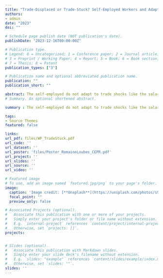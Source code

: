 ```yaml
---
title: "Trade-Displaced or Trade-Stuck? Self-Employed Workers and Adaptation to Trade Shocks in Low-Income Countries"
authors: 
- admin
date: "2023"
doi: ""

# Schedule page publish date (NOT publication's date).
publishDate: "2023-12-16T00:00:00Z"

# Publication type.
# Legend: 0 = Uncategorized; 1 = Conference paper; 2 = Journal article;
# 3 = Preprint / Working Paper; 4 = Report; 5 = Book; 6 = Book section;
# 7 = Thesis; 8 = Patent
publication_types: ["3"]

# Publication name and optional abbreviated publication name.
publication: ""
publication_short: ""

abstract: The self-employed do not adapt to trade shocks like the salaried, making the most documented responses - unemployment, informality - not automatic in regions with prevalent self-employment. To study this, I use a used clothing import protection policy implemented by Rwanda which hit a self-employed retailers labor market. I provide evidence of this, put forward self-employment-specific adaptation strategies, formalize them through a time allocation framework and test the model's predictions that workers with lower quality of outside options adapt less. I uncover sizeable heterogeneity in women's time allocation responses relative to men, suggesting gendered effects of gender-neutral trade policy. 
# Summary. An optional shortened abstract.

summary : The self-employed do not adapt to trade shocks like the salaried, making the most documented responses - unemployment, informality - not automatic in regions with prevalent self-employment. I provide evidence of this, put forward self-employment-specific adaptation strategies, formalize them through a time allocation framework and test the model's predictions that workers with lower quality of outside options adapt less. I uncover sizeable heterogeneity in women's time allocation responses relative to men, suggesting gendered effects of gender-neutral trade policy.   

tags:
- Source Themes
featured: false

links:
url_pdf: files/WP_TradeStuck.pdf
url_code: ''
url_dataset: ''
url_poster: 'files/Poster_RomaineLoubes_CEPR.pdf'
url_project: ''
url_slides: ''
url_source: ''
url_video: ''

# Featured image
# To use, add an image named `featured.jpg/png` to your page's folder. 
image:
  caption: 'Image credit: [**Unsplash**](https://unsplash.com/photos/s9CC2SKySJM)'
  focal_point: ""
  preview_only: false

# Associated Projects (optional).
#   Associate this publication with one or more of your projects.
#   Simply enter your project's folder or file name without extension.
#   E.g. `internal-project` references `content/project/internal-project/index.md`.
#   Otherwise, set `projects: []`.
projects:


# Slides (optional).
#   Associate this publication with Markdown slides.
#   Simply enter your slide deck's filename without extension.
#   E.g. `slides: "example"` references `content/slides/example/index.md`.
#   Otherwise, set `slides: ""`.
slides: ''
---
```

